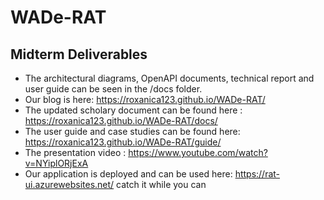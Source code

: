 # WADe-RAT

## Midterm Deliverables
- The architectural diagrams, OpenAPI documents, technical report and user guide can be seen in the /docs folder. 
- Our blog is here: https://roxanica123.github.io/WADe-RAT/ 
- The updated scholary document can be found here : https://roxanica123.github.io/WADe-RAT/docs/
- The user guide and case studies can be found here: https://roxanica123.github.io/WADe-RAT/guide/
- The presentation video : https://www.youtube.com/watch?v=NYiplORjExA
- Our application is deployed and can be used here:  https://rat-ui.azurewebsites.net/ catch it while you can
